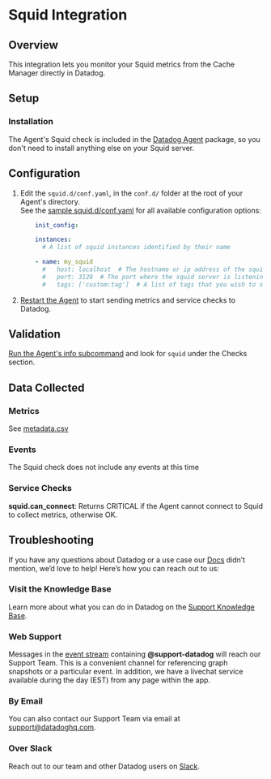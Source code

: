 # Squid Integration

## Overview

This integration lets you monitor your Squid metrics from the Cache Manager directly in Datadog.

## Setup

### Installation

The Agent's Squid check is included in the [Datadog Agent][1] package, so you don't need to install anything else on your Squid server.  

## Configuration

1. Edit the `squid.d/conf.yaml`, in the `conf.d/` folder at the root of your Agent's directory.  
	See the [sample squid.d/conf.yaml][2] for all available configuration options:

    ```yaml
	    init_config:

	    instances:
	      # A list of squid instances identified by their name

      	- name: my_squid
	      #   host: localhost  # The hostname or ip address of the squid server. Default to 'localhost'
	      #   port: 3128  # The port where the squid server is listening. Default to 3128
	      #   tags: ['custom:tag']  # A list of tags that you wish to send with your squid metrics
    ```

2. [Restart the Agent][10] to start sending metrics and service checks to Datadog.

## Validation

[Run the Agent's info subcommand][3] and look for `squid` under the Checks section.

## Data Collected

### Metrics

See [metadata.csv][4]

### Events

The Squid check does not include any events at this time

### Service Checks

**squid.can_connect**:
Returns CRITICAL if the Agent cannot connect to Squid to collect metrics, otherwise OK.

## Troubleshooting

If you have any questions about Datadog or a use case our [Docs][5] didn’t mention, we’d love to help! Here’s how you can reach out to us:

### Visit the Knowledge Base

Learn more about what you can do in Datadog on the [Support Knowledge Base][6].

### Web Support

Messages in the [event stream][7] containing **@support-datadog** will reach our Support Team. This is a convenient channel for referencing graph snapshots or a particular event. In addition, we have a livechat service available during the day (EST) from any page within the app.

### By Email

You can also contact our Support Team via email at [support@datadoghq.com][8].

### Over Slack

Reach out to our team and other Datadog users on [Slack][9].


[1]: https://app.datadoghq.com/account/settings#agent
[2]: https://github.com/DataDog/integrations-core/blob/master/squid/conf.yaml.example
[3]: https://docs.datadoghq.com/agent/faq/agent-commands/#agent-status-and-information
[4]: https://github.com/DataDog/integrations-core/blob/master/squid/metadata.csv
[5]: https://docs.datadoghq.com/
[6]: https://datadog.zendesk.com/agent/
[7]: https://app.datadoghq.com/event/stream
[8]: mailto:support@datadoghq.com
[9]: http://chat.datadoghq.com/
[10]: https://docs.datadoghq.com/agent/faq/agent-commands/#start-stop-restart-the-agent
